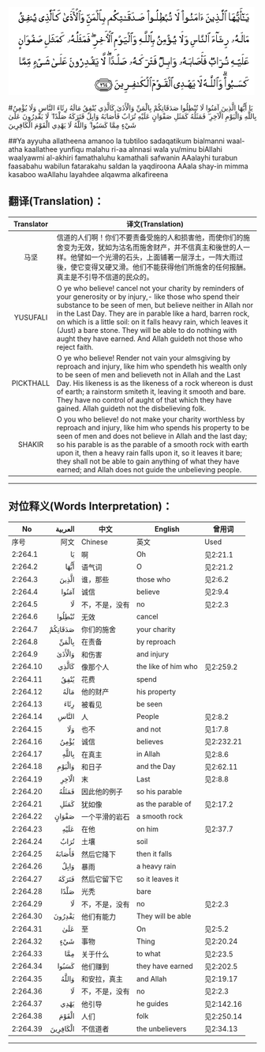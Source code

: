 ![002:264](images/002_264.gif)

#يَا أَيُّهَا الَّذِينَ آمَنُوا لَا تُبْطِلُوا صَدَقَاتِكُمْ بِالْمَنِّ وَالْأَذَىٰ كَالَّذِي يُنْفِقُ مَالَهُ رِئَاءَ النَّاسِ وَلَا يُؤْمِنُ بِاللَّهِ وَالْيَوْمِ الْآخِرِ ۖ فَمَثَلُهُ كَمَثَلِ صَفْوَانٍ عَلَيْهِ تُرَابٌ فَأَصَابَهُ وَابِلٌ فَتَرَكَهُ صَلْدًا ۖ لَا يَقْدِرُونَ عَلَىٰ شَيْءٍ مِمَّا كَسَبُوا ۗ وَاللَّهُ لَا يَهْدِي الْقَوْمَ الْكَافِرِينَ 

##Ya ayyuha allatheena amanoo la tubtiloo sadaqatikum bialmanni waal-atha kaallathee yunfiqu malahu ri-aa alnnasi wala yu/minu biAllahi waalyawmi al-akhiri famathaluhu kamathali safwanin AAalayhi turabun faasabahu wabilun fatarakahu saldan la yaqdiroona AAala shay-in mimma kasaboo waAllahu layahdee alqawma alkafireena 

## 翻译(Translation)：

| Translator | 译文(Translation)                                            |
| :--------: | ------------------------------------------------------------ |
|    马坚    | 信道的人们啊！你们不要责备受施的人和损害他，而使你们的施舍变为无效，犹如为沽名而施舍财产，并不信真主和後世的人一样。他譬如一个光滑的石头，上面铺著一层浮土，一阵大雨过後，使它变得又硬又滑。他们不能获得他们所施舍的任何报酬。真主是不引导不信道的民众的。 |
|  YUSUFALI  | O ye who believe! cancel not your charity by reminders of your generosity or by injury,- like those who spend their substance to be seen of men, but believe neither in Allah nor in the Last Day. They are in parable like a hard, barren rock, on which is a little soil: on it falls heavy rain, which leaves it (Just) a bare stone. They will be able to do nothing with aught they have earned. And Allah guideth not those who reject faith. |
| PICKTHALL  | O ye who believe! Render not vain your almsgiving by reproach and injury, like him who spendeth his wealth only to be seen of men and believeth not in Allah and the Last Day. His likeness is as the likeness of a rock whereon is dust of earth; a rainstorm smiteth it, leaving it smooth and bare. They have no control of aught of that which they have gained. Allah guideth not the disbelieving folk. |
|   SHAKIR   | O you who believe! do not make your charity worthless by reproach and injury, like him who spends his property to be seen of men and does not believe in Allah and the last day; so his parable is as the parable of a smooth rock with earth upon it, then a heavy rain falls upon it, so it leaves it bare; they shall not be able to gain anything of what they have earned; and Allah does not guide the unbelieving people. |

---

## 对位释义(Words Interpretation)：

| No   | العربية | 中文    | English | 曾用词 |
| ---- | ------: | ------- | ------- | ------ |
| 序号 |    阿文 | Chinese | 英文    | Used   |
| 2:264.1  | يَا       | 啊             | Oh                  | 见2:21.1   |
| 2:264.2  | أَيُّهَا     | 语气词         | O                   | 见2:21.2   |
| 2:264.3  | الَّذِينَ    | 谁，那些       | those who           | 见2:6.2    |
| 2:264.4  | آمَنُوا    | 诚信           | believe             | 见2:9.4    |
| 2:264.5  | لَا       | 不，不是，没有 | no                  | 见2:2.3    |
| 2:264.6  | تُبْطِلُوا   | 无效           | cancel              |            |
| 2:264.7  | صَدَقَاتِكُمْ  | 你们的施舍     | your charity        |            |
| 2:264.8  | بِالْمَنِّ    | 在责备         | by reproach         |            |
| 2:264.9  | وَالْأَذَىٰ   | 和伤害         | and injury          |            |
| 2:264.10 | كَالَّذِي    | 像那个人       | the like of him who | 见2:259.2  |
| 2:264.11 | يُنْفِقُ     | 花费           | spend               |            |
| 2:264.12 | مَالَهُ     | 他的财产       | his property        |            |
| 2:264.13 | رِئَاءَ     | 被看见         | be seen             |            |
| 2:264.14 | النَّاسِ    | 人             | People              | 见2:8.2    |
| 2:264.15 | وَلَا      | 也不           | and not             | 见1:7.8    |
| 2:264.16 | يُؤْمِنُ     | 诚信           | believes            | 见2:232.21 |
| 2:264.17 | بِاللَّهِ    | 在真主     | in Allah            | 见2:8.6    |
| 2:264.18 | وَالْيَوْمِ   | 和日子         | and the Day         | 见2:62.11  |
| 2:264.19 | الْآخِرِ    | 末             | Last                | 见2:8.8    |
| 2:264.20 | فَمَثَلُهُ    | 因此他的例子   | so his parable      |            |
| 2:264.21 | كَمَثَلِ     | 犹如像         | as the parable of   | 见2:17.2   |
| 2:264.22 | صَفْوَانٍ    | 一个平滑的岩石 | a smooth rock       |            |
| 2:264.23 | عَلَيْهِ     | 在他           | on him              | 见2:37.7   |
| 2:264.24 | تُرَابٌ     | 土壤           | soil                |            |
| 2:264.25 | فَأَصَابَهُ   | 然后它降下     | then it falls       |            |
| 2:264.26 | وَابِلٌ     | 暴雨           | a heavy rain        |            |
| 2:264.27 | فَتَرَكَهُ    | 然后它留下它   | so it leaves it     |            |
| 2:264.28 | صَلْدًا     | 光秃           | bare                |            |
| 2:264.29 | لَا       | 不，不是，没有 | no                  | 见2:2.3    |
| 2:264.30 | يَقْدِرُونَ   | 他们有能力     | They will be able   |            |
| 2:264.31 | عَلَىٰ      | 至             | On                  | 见2:5.2    |
| 2:264.32 | شَيْءٍ      | 事物           | Thing               | 见2:20.24  |
| 2:264.33 | مِمَّا      | 关于什么       | to what             | 见2:23.5   |
| 2:264.34 | كَسَبُوا    | 他们赚到       | they have earned    | 见2:202.5  |
| 2:264.35 | وَاللَّهُ    | 和安拉，真主   | and Allah           | 见2:19.17  |
| 2:264.36 | لَا       | 不，不是，没有 | no                  | 见2:2.3    |
| 2:264.37 | يَهْدِي     | 他引导         | he guides           | 见2:142.16 |
| 2:264.38 | الْقَوْمَ    | 人们           | folk                | 见2:250.14 |
| 2:264.39 | الْكَافِرِينَ | 不信道者       | the unbelievers     | 见2:34.13  |

---
